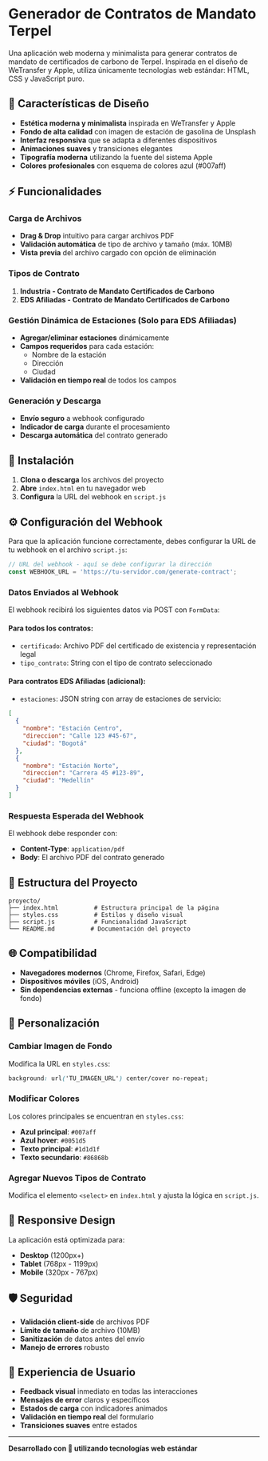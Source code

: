 # Generador de Contratos de Mandato Terpel

Una aplicación web moderna y minimalista para generar contratos de mandato de certificados de carbono de Terpel. Inspirada en el diseño de WeTransfer y Apple, utiliza únicamente tecnologías web estándar: HTML, CSS y JavaScript puro.

## 🎨 Características de Diseño

- **Estética moderna y minimalista** inspirada en WeTransfer y Apple
- **Fondo de alta calidad** con imagen de estación de gasolina de Unsplash
- **Interfaz responsiva** que se adapta a diferentes dispositivos
- **Animaciones suaves** y transiciones elegantes
- **Tipografía moderna** utilizando la fuente del sistema Apple
- **Colores profesionales** con esquema de colores azul (#007aff)

## ⚡ Funcionalidades

### Carga de Archivos
- **Drag & Drop** intuitivo para cargar archivos PDF
- **Validación automática** de tipo de archivo y tamaño (máx. 10MB)
- **Vista previa** del archivo cargado con opción de eliminación

### Tipos de Contrato
1. **Industria - Contrato de Mandato Certificados de Carbono**
2. **EDS Afiliadas - Contrato de Mandato Certificados de Carbono**

### Gestión Dinámica de Estaciones (Solo para EDS Afiliadas)
- **Agregar/eliminar estaciones** dinámicamente
- **Campos requeridos** para cada estación:
  - Nombre de la estación
  - Dirección
  - Ciudad
- **Validación en tiempo real** de todos los campos

### Generación y Descarga
- **Envío seguro** a webhook configurado
- **Indicador de carga** durante el procesamiento
- **Descarga automática** del contrato generado

## 🚀 Instalación

1. **Clona o descarga** los archivos del proyecto
2. **Abre** `index.html` en tu navegador web
3. **Configura** la URL del webhook en `script.js`

## ⚙️ Configuración del Webhook

Para que la aplicación funcione correctamente, debes configurar la URL de tu webhook en el archivo `script.js`:

```javascript
// URL del webhook - aquí se debe configurar la dirección
const WEBHOOK_URL = 'https://tu-servidor.com/generate-contract';
```

### Datos Enviados al Webhook

El webhook recibirá los siguientes datos via POST con `FormData`:

#### Para todos los contratos:
- `certificado`: Archivo PDF del certificado de existencia y representación legal
- `tipo_contrato`: String con el tipo de contrato seleccionado

#### Para contratos EDS Afiliadas (adicional):
- `estaciones`: JSON string con array de estaciones de servicio:
```json
[
  {
    "nombre": "Estación Centro",
    "direccion": "Calle 123 #45-67",
    "ciudad": "Bogotá"
  },
  {
    "nombre": "Estación Norte",
    "direccion": "Carrera 45 #123-89",
    "ciudad": "Medellín"
  }
]
```

### Respuesta Esperada del Webhook

El webhook debe responder con:
- **Content-Type**: `application/pdf`
- **Body**: El archivo PDF del contrato generado

## 📁 Estructura del Proyecto

```
proyecto/
├── index.html          # Estructura principal de la página
├── styles.css          # Estilos y diseño visual
├── script.js           # Funcionalidad JavaScript
└── README.md          # Documentación del proyecto
```

## 🌐 Compatibilidad

- **Navegadores modernos** (Chrome, Firefox, Safari, Edge)
- **Dispositivos móviles** (iOS, Android)
- **Sin dependencias externas** - funciona offline (excepto la imagen de fondo)

## 🔧 Personalización

### Cambiar Imagen de Fondo
Modifica la URL en `styles.css`:
```css
background: url('TU_IMAGEN_URL') center/cover no-repeat;
```

### Modificar Colores
Los colores principales se encuentran en `styles.css`:
- **Azul principal**: `#007aff`
- **Azul hover**: `#0051d5`
- **Texto principal**: `#1d1d1f`
- **Texto secundario**: `#86868b`

### Agregar Nuevos Tipos de Contrato
Modifica el elemento `<select>` en `index.html` y ajusta la lógica en `script.js`.

## 📱 Responsive Design

La aplicación está optimizada para:
- **Desktop** (1200px+)
- **Tablet** (768px - 1199px)
- **Mobile** (320px - 767px)

## 🛡️ Seguridad

- **Validación client-side** de archivos PDF
- **Límite de tamaño** de archivo (10MB)
- **Sanitización** de datos antes del envío
- **Manejo de errores** robusto

## 🎯 Experiencia de Usuario

- **Feedback visual** inmediato en todas las interacciones
- **Mensajes de error** claros y específicos
- **Estados de carga** con indicadores animados
- **Validación en tiempo real** del formulario
- **Transiciones suaves** entre estados

---

**Desarrollado con 💙 utilizando tecnologías web estándar** 